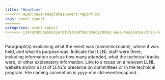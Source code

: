 ```yaml
---
title: "Headline"
<<<<<<< HEAD:news-templates/event-report.md
tags: event-report
=======
categories: event-report
>>>>>>> 13978f9bb3a59622e70fc530b0f90c05661c999a:news-templates/trip-report.md
---
```


Paragraph(s) explaining what the event was (name/nickname), where it was held, and what its purpose was. Indicate that LLNL staff were there, including information such as how many attended, what the technical tracks were, or other explanatory information. Link to a recap on a relevant LLNL website and/or a list of LLNL's presence on committees or in the technical program. File naming convention is yyyy-mm-dd-eventrecap.md.
